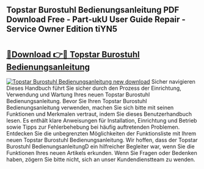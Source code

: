 ## Topstar Burostuhl Bedienungsanleitung PDF Download Free - Part-ukU User Guide Repair - Service Owner Edition tiYN5

# <h2><a href="http://df5rgj3.blite.top/?on=Topstar+Burostuhl+Bedienungsanleitung">🔗Download 👉🔴 Topstar Burostuhl Bedienungsanleitung</a></h2>

[![Topstar Burostuhl Bedienungsanleitung new download](https://i.imgur.com/lujVjoI.png)](http://df5rgj3.blite.top/?on=Topstar+Burostuhl+Bedienungsanleitung)
Sicher navigieren Dieses Handbuch führt Sie sicher durch den Prozess der Einrichtung, Verwendung und Wartung Ihres neuen Topstar Burostuhl Bedienungsanleitung. Bevor Sie Ihren Topstar Burostuhl Bedienungsanleitung verwenden, machen Sie sich bitte mit seinen Funktionen und Merkmalen vertraut, indem Sie dieses Benutzerhandbuch lesen. Es enthält klare Anweisungen für Installation, Einrichtung und Betrieb sowie Tipps zur Fehlerbehebung bei häufig auftretenden Problemen. Entdecken Sie die unbegrenzten Möglichkeiten der Funktionsliste mit Ihrem neuen Topstar Burostuhl Bedienungsanleitung. Wir hoffen, dass der Topstar Burostuhl BedienungsanleitungD ein hilfreicher Begleiter war, wenn Sie die Funktionen Ihres neuen Artikels erkunden. Wenn Sie Fragen oder Bedenken haben, zögern Sie bitte nicht, sich an unser Kundendienstteam zu wenden.

